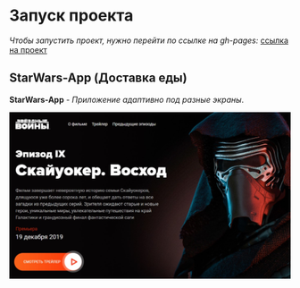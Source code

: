 # Запуск проекта

*Чтобы запустить проект, нужно перейти по ссылке на gh-pages:* [ссылка на проект](https://ifabrichnov.github.io/StarWars-App/ "ссылка на проект")

## StarWars-App (Доставка еды)

**StarWars-App** - *Приложение адаптивно под разные экраны*. 

![1](https://github.com/IFabrichnov/StarWars-App/raw/master/img/1.jpg)
